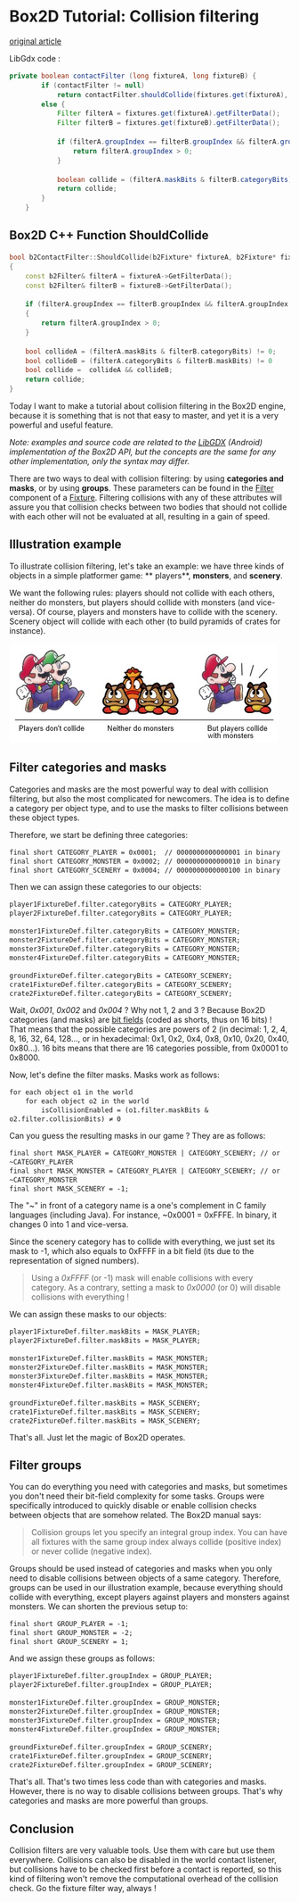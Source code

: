 Box2D Tutorial: Collision filtering
===================================
[original article](https://www.aurelienribon.com/post/2011-07-box2d-tutorial-collision-filtering)

LibGdx code : 
````java
private boolean contactFilter (long fixtureA, long fixtureB) {
		if (contactFilter != null)
			return contactFilter.shouldCollide(fixtures.get(fixtureA), fixtures.get(fixtureB));
		else {
			Filter filterA = fixtures.get(fixtureA).getFilterData();
			Filter filterB = fixtures.get(fixtureB).getFilterData();

			if (filterA.groupIndex == filterB.groupIndex && filterA.groupIndex != 0) {
				return filterA.groupIndex > 0;
			}

			boolean collide = (filterA.maskBits & filterB.categoryBits) != 0 && (filterA.categoryBits & filterB.maskBits) != 0;
			return collide;
		}
	}
````

Box2D C++ Function ShouldCollide
--------------------

```cpp
bool b2ContactFilter::ShouldCollide(b2Fixture* fixtureA, b2Fixture* fixtureB)
{
    const b2Filter& filterA = fixtureA->GetFilterData();
    const b2Filter& filterB = fixtureB->GetFilterData();

    if (filterA.groupIndex == filterB.groupIndex && filterA.groupIndex != 0)
    {
        return filterA.groupIndex > 0;
    }

    bool collideA = (filterA.maskBits & filterB.categoryBits) != 0;
    bool collideB = (filterA.categoryBits & filterB.maskBits) != 0
    bool collide =  collideA && collideB;
    return collide;
}
```

Today I want to make a tutorial about collision filtering in the Box2D engine, because it is something that is not that
easy to master, and yet it is a very powerful and useful feature.

_Note: examples and source code are related to the [LibGDX](http://libgdx.badlogicgames.com/) (Android) implementation
of the Box2D API, but the concepts are the same for any other implementation, only the syntax may differ._

There are two ways to deal with collision filtering: by using **categories and masks**, or by using **groups**. These
parameters can be found in
the [Filter](http://code.google.com/p/libgdx/source/browse/trunk/gdx/src/com/badlogic/gdx/physics/box2d/Filter.java)
component of
a [Fixture](http://code.google.com/p/libgdx/source/browse/trunk/gdx/src/com/badlogic/gdx/physics/box2d/Fixture.java).
Filtering collisions with any of these attributes will assure you that collision checks between two bodies that should
not collide with each other will not be evaluated at all, resulting in a gain of speed.

Illustration example
--------------------

To illustrate collision filtering, let's take an example: we have three kinds of objects in a simple platformer game: **
players**, **monsters**, and **scenery**.

We want the following rules: players should not collide with each others, neither do monsters, but players should
collide with monsters (and vice-versa). Of course, players and monsters have to collide with the scenery. Scenery object
will collide with each other (to build pyramids of crates for instance).

![alt text](box2d-tutorial-collision-filtering-1.jpg "Title")

Filter categories and masks
---------------------------

Categories and masks are the most powerful way to deal with collision filtering, but also the most complicated for
newcomers. The idea is to define a category per object type, and to use the masks to filter collisions between these
object types.

Therefore, we start be defining three categories:

    final short CATEGORY_PLAYER = 0x0001;  // 0000000000000001 in binary
    final short CATEGORY_MONSTER = 0x0002; // 0000000000000010 in binary
    final short CATEGORY_SCENERY = 0x0004; // 0000000000000100 in binary

Then we can assign these categories to our objects:

    player1FixtureDef.filter.categoryBits = CATEGORY_PLAYER;
    player2FixtureDef.filter.categoryBits = CATEGORY_PLAYER;
    
    monster1FixtureDef.filter.categoryBits = CATEGORY_MONSTER;
    monster2FixtureDef.filter.categoryBits = CATEGORY_MONSTER;
    monster3FixtureDef.filter.categoryBits = CATEGORY_MONSTER;
    monster4FixtureDef.filter.categoryBits = CATEGORY_MONSTER;
    
    groundFixtureDef.filter.categoryBits = CATEGORY_SCENERY;
    crate1FixtureDef.filter.categoryBits = CATEGORY_SCENERY;
    crate2FixtureDef.filter.categoryBits = CATEGORY_SCENERY;

Wait, _0x001_, _0x002_ and _0x004_ ? Why not 1, 2 and 3 ? Because Box2D categories (and masks)
are [bit fields](http://en.wikipedia.org/wiki/Bit_field) (coded as shorts, thus on 16 bits) ! That means that the
possible categories are powers of 2 (in decimal: 1, 2, 4, 8, 16, 32, 64, 128..., or in hexadecimal: 0x1, 0x2, 0x4, 0x8,
0x10, 0x20, 0x40, 0x80...). 16 bits means that there are 16 categories possible, from 0x0001 to 0x8000.

Now, let's define the filter masks. Masks work as follows:

    for each object o1 in the world
        for each object o2 in the world
            isCollisionEnabled = (o1.filter.maskBits & o2.filter.collisionBits) ≠ 0

Can you guess the resulting masks in our game ? They are as follows:

    final short MASK_PLAYER = CATEGORY_MONSTER | CATEGORY_SCENERY; // or ~CATEGORY_PLAYER
    final short MASK_MONSTER = CATEGORY_PLAYER | CATEGORY_SCENERY; // or ~CATEGORY_MONSTER
    final short MASK_SCENERY = -1;

The "~" in front of a category name is a one's complement in C family languages (including Java). For instance, ~0x0001
= 0xFFFE. In binary, it changes 0 into 1 and vice-versa.

Since the scenery category has to collide with everything, we just set its mask to -1, which also equals to 0xFFFF in a
bit field (its due to the representation of signed numbers).

> Using a _0xFFFF_ (or -1) mask will enable collisions with every category. As a contrary, setting a mask to _0x0000_ (or 0) will disable collisions with everything !

We can assign these masks to our objects:

    player1FixtureDef.filter.maskBits = MASK_PLAYER;
    player2FixtureDef.filter.maskBits = MASK_PLAYER;
    
    monster1FixtureDef.filter.maskBits = MASK_MONSTER;
    monster2FixtureDef.filter.maskBits = MASK_MONSTER;
    monster3FixtureDef.filter.maskBits = MASK_MONSTER;
    monster4FixtureDef.filter.maskBits = MASK_MONSTER;
    
    groundFixtureDef.filter.maskBits = MASK_SCENERY;
    crate1FixtureDef.filter.maskBits = MASK_SCENERY;
    crate2FixtureDef.filter.maskBits = MASK_SCENERY;

That's all. Just let the magic of Box2D operates.

Filter groups
-------------

You can do everything you need with categories and masks, but sometimes you don't need their bit-field complexity for
some tasks. Groups were specifically introduced to quickly disable or enable collision checks between objects that are
somehow related. The Box2D manual says:

> Collision groups let you specify an integral group index. You can have all fixtures with the same group index always collide (positive index) or never collide (negative index).

Groups should be used instead of categories and masks when you only need to disable collisions between objects of a same
category. Therefore, groups can be used in our illustration example, because everything should collide with everything,
except players against players and monsters against monsters. We can shorten the previous setup to:

    final short GROUP_PLAYER = -1;
    final short GROUP_MONSTER = -2;
    final short GROUP_SCENERY = 1;

And we assign these groups as follows:

    player1FixtureDef.filter.groupIndex = GROUP_PLAYER;
    player2FixtureDef.filter.groupIndex = GROUP_PLAYER;
    
    monster1FixtureDef.filter.groupIndex = GROUP_MONSTER;
    monster2FixtureDef.filter.groupIndex = GROUP_MONSTER;
    monster3FixtureDef.filter.groupIndex = GROUP_MONSTER;
    monster4FixtureDef.filter.groupIndex = GROUP_MONSTER;
    
    groundFixtureDef.filter.groupIndex = GROUP_SCENERY;
    crate1FixtureDef.filter.groupIndex = GROUP_SCENERY;
    crate2FixtureDef.filter.groupIndex = GROUP_SCENERY;

That's all. That's two times less code than with categories and masks. However, there is no way to disable collisions
between groups. That's why categories and masks are more powerful than groups.

Conclusion
----------

Collision filters are very valuable tools. Use them with care but use them everywhere. Collisions can also be disabled
in the world contact listener, but collisions have to be checked first before a contact is reported, so this kind of
filtering won't remove the computational overhead of the collision check. Go the fixture filter way, always !
